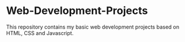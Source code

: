 # Web-Development-Projects
This repository contains my basic web development projects based on HTML, CSS and Javascript.
